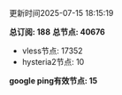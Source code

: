 更新时间2025-07-15 18:15:19

**总订阅: 188**
**总节点: 40676**
- vless节点: 17352
- hysteria2节点: 10

**google ping有效节点: 15**
